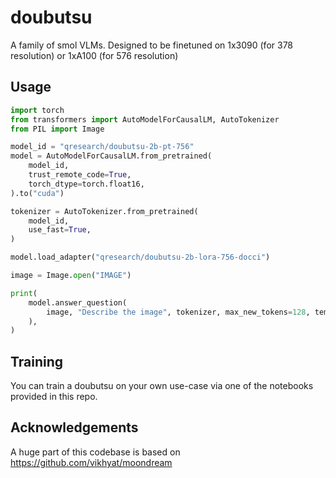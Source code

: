 # doubutsu

A family of smol VLMs. Designed to be finetuned on 1x3090 (for 378 resolution) or 1xA100 (for 576 resolution)

## Usage

```python
import torch
from transformers import AutoModelForCausalLM, AutoTokenizer
from PIL import Image

model_id = "qresearch/doubutsu-2b-pt-756"
model = AutoModelForCausalLM.from_pretrained(
    model_id,
    trust_remote_code=True,
    torch_dtype=torch.float16,
).to("cuda")

tokenizer = AutoTokenizer.from_pretrained(
    model_id,
    use_fast=True,
)

model.load_adapter("qresearch/doubutsu-2b-lora-756-docci")

image = Image.open("IMAGE")

print(
    model.answer_question(
        image, "Describe the image", tokenizer, max_new_tokens=128, temperature=0.1
    ),
)
```

## Training

You can train a doubutsu on your own use-case via one of the notebooks provided in this repo.

## Acknowledgements

A huge part of this codebase is based on https://github.com/vikhyat/moondream
